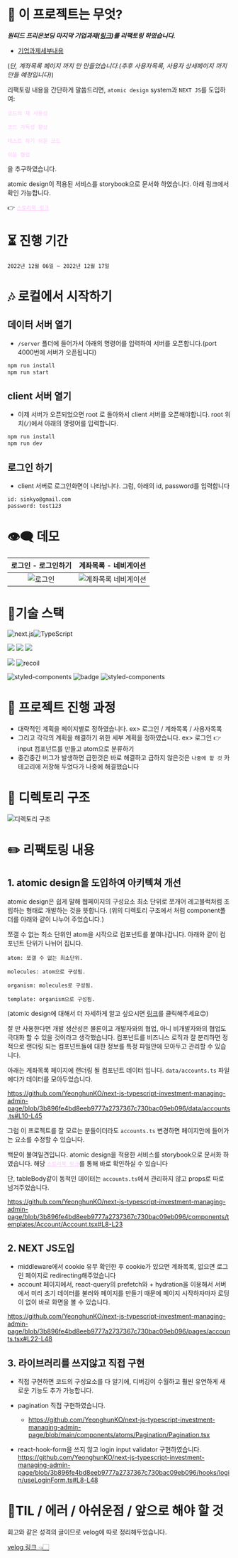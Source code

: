 # 🧐 이 프로젝트는 무엇?

**_원티드 프리온보딩 마지막 기업과제([링크](https://github.com/pre-onboarding-frontend-7-team-3/pre-onboarding-7th-3-2-3))를 리팩토링 하였습니다._**

- [기업과제세부내용](https://pollen-port-115.notion.site/3-3-024ecdae5af6452788a9be19106ebeec)

(_단, 계좌목록 페이지 까지 만 만들었습니다.(추후 사용자목록, 사용자 상세페이지 까지 만들 예정입니다)_)

리팩토링 내용을 간단하게 말씀드리면, `atomic design` system과 `NEXT JS`를 도입하여:

<span style="color:#fdc2ff">`코드의 재 사용성`</span>

<span style="color:#fdc2ff">`코드 가독성 향상`</span>

<span style="color:#fdc2ff">`테스트 하기 쉬운 코드`</span>

<span style="color:#fdc2ff">`쉬운 협업`</span>

을 추구하였습니다.

atomic design이 적용된 서비스를 storybook으로 문서화 하였습니다. 아래 링크에서 확인 가능합니다.

👉 <a style="color:#fdc2ff" href='https://639d27f821ef923b0aa5c3bf-ptoacsxdwq.chromatic.com/'>`스토리북 링크`</a>

# ⏳ 진행 기간

`2022년 12월 06일 ~ 2022년 12월 17일`

# 🎶 로컬에서 시작하기

## 데이터 서버 열기

- `/server` 폴더에 들어가서 아래의 명령어를 입력하여 서버를 오픈합니다.(port 4000번에 서버가 오픈됩니다)

```zsh
npm run install
npm run start
```

## client 서버 열기

- 이제 서버가 오픈되었으면 root 로 돌아와서 client 서버를 오픈해야합니다. root 위치(`/`)에서 아래의 명령어를 입력합니다.

```zsh
npm run install
npm run dev
```

## 로그인 하기

- client 서버로 로그인화면이 나타납니다. 그럼, 아래의 id, password를 입력합니다

```zsh
id: sinkyo@gmail.com
password: test123
```

# 👁‍🗨 데모

| 로그인 - 로그인하기 | 계좌목록 - 네비게이션 |
| :---------------: | :-------------------: |
| ![로그인](https://user-images.githubusercontent.com/65995664/208252859-128b68c9-4105-4a9d-9546-3841558f1e9a.gif)|![계좌목록 네비게이션](https://user-images.githubusercontent.com/65995664/208252864-183cdf0b-9ab3-4cd4-bf87-7bdad64e7d9b.gif)|

# 🤖기술 스택

<img alt="next.js" src="https://img.shields.io/badge/Next.js-000000?style=flat-square&logo=Next.js&logoColor=white"/><img alt="TypeScript" src="https://img.shields.io/badge/TypeScript-blue?style=flat&logo=TypeScript&logoColor=white"/>

![](https://img.shields.io/badge/axios-551a8b?style=flat-square&logo=axios&logoColor=white) ![](https://img.shields.io/badge/json%20server-000000?style=flat&logo=JSON&logoColor=white) ![](https://img.shields.io/badge/universal%20cookie-D4AA00?style=flat&logo=Cookiecutter&logoColor=white)

![](https://img.shields.io/badge/React%20Query-FF4154?style=flat&logo=React%20Query&logoColor=white) <img alt="recoil" src ="https://img.shields.io/badge/recoil-4082bc?&style=flat&logo=Recoils&logoColor=white"/>

<img alt="styled-components" src ="https://img.shields.io/badge/styled components-DB7093?&style=flat&logo=styled-components&logoColor=white"/> ![badge](https://img.shields.io/badge/MUI-397cf9?style=flat-square&logo=MUI&logoColor=white) <img alt="styled-components" src ="https://img.shields.io/badge/Storybook-FF4785?style=flat-square&logo=Storybook&logoColor=white"/>

# 📃 프로젝트 진행 과정

- 대략적인 계획을 페이지별로 정하였습니다. ex> 로그인 / 계좌목록 / 사용자목록
- 그리고 각각의 계획을 해결하기 위한 세부 계획을 정하였습니다. ex> 로그인 👉 input 컴포넌트를 만들고 atom으로 분류하기
- 중간중간 버그가 발생하면 급한것은 바로 해결하고 급하지 않은것은 `나중에 할 것` 카테고리에 저장해 두었다가 나중에 해결했습니다

# 📂 디렉토리 구조
![디렉토리 구조](https://user-images.githubusercontent.com/65995664/208252872-e8ef9130-eb7c-43bd-9c3b-97fde1e87353.jpg)


# ✏️ 리팩토링 내용

## 1. atomic design을 도입하여 아키텍쳐 개선

atomic design은 쉽게 말해 웹페이지의 구성요소 최소 단위로 쪼개어 레고블럭처럼 조립하는 형태로 개발하는 것을 뜻합니다. 
(위의 디렉토리 구조에서 처럼 component폴더를 아래와 같이 나누어 주었습니다.)

쪼갤 수 없는 최소 단위인 atom을 시작으로 컴포넌트를 붙여나갑니다. 아래와 같이 컴포넌트 단위가 나뉘어 집니다.

`atom: 쪼갤 수 없는 최소단위.`

`molecules: atom으로 구성됨.`

`organism: molecules로 구성됨.`

`template: organism으로 구성됨.`

(atomic design에 대해서 더 자세하게 알고 싶으시면 [링크](https://bradfrost.com/blog/post/atomic-web-design/)를 클릭해주세요😊)


잘 만 사용한다면 개발 생산성은 물론이고 개발자와의 협업, 아니 비개발자와의 협업도 극대화 할 수 있을 것이라고 생각했습니다. 컴포넌트를 비즈니스 로직과 잘 분리하면 정적으로 랜더링 되는 컴포넌트들에 대한 정보를 특정 파일안에 모아두고 관리할 수 있습니다.

아래는 계좌목록 페이지에 랜더링 될 컴포넌트 데이터 입니다. `data/accounts.ts` 파일에다가 데이터를 모아두었습니다.

https://github.com/YeonghunKO/next-js-typescript-investment-managing-admin-page/blob/3b896fe4bd8eeb9777a2737367c730bac09eb096/data/accounts.ts#L10-L45

그럼 이 프로젝트를 잘 모르는 분들이더라도 `accounts.ts` 변경하면 페이지안에 들어가는 요소를 수정할 수 있습니다.

백문이 불여일견입니다. atomic design을 적용한 서비스를 storybook으로 문서화 하였습니다. 해당 <a style="color:#fdc2ff" href='https://639d27f821ef923b0aa5c3bf-ptoacsxdwq.chromatic.com/'>`스토리북 링크`</a>를 통해 바로 확인하실 수 있습니다

단, tableBody같이 동적인 데이터는 `accounts.ts`에서 관리하지 않고 props로 따로 넘겨주었습니다.

https://github.com/YeonghunKO/next-js-typescript-investment-managing-admin-page/blob/3b896fe4bd8eeb9777a2737367c730bac09eb096/components/templates/Account/Account.tsx#L8-L23


## 2. NEXT JS도입

- middleware에서 cookie 유무 확인한 후 cookie가 있으면 계좌목록, 없으면 로그인 페이지로 redirecting해주었습니다
- account 페이지에서, react-query의 prefetch와 + hydration을 이용해서 서버에서 미리 초기 데이터를 불러와 페이지를 만들기 때문에 페이지 시작하자마자 로딩이 없이 바로 화면을 볼 수 있습니다.

https://github.com/YeonghunKO/next-js-typescript-investment-managing-admin-page/blob/3b896fe4bd8eeb9777a2737367c730bac09eb096/pages/accounts.tsx#L22-L48

## 3. 라이브러리를 쓰지않고 직접 구현
- 직접 구현하면 코드의 구성요소를 다 알기에, 디버깅이 수월하고 훨씬 유연하게 새로운 기능도 추가 가능합니다.

- pagination 직접 구현하였습니다.
  - https://github.com/YeonghunKO/next-js-typescript-investment-managing-admin-page/blob/main/components/atoms/Pagination/Pagination.tsx
- react-hook-form을 쓰지 않고 login input validator 구현하였습니다.
https://github.com/YeonghunKO/next-js-typescript-investment-managing-admin-page/blob/3b896fe4bd8eeb9777a2737367c730bac09eb096/hooks/login/useLoginForm.ts#L8-L48



# 📖TIL / 에러 / 아쉬운점 / 앞으로 해야 할 것

회고와 같은 성격의 글이므로 velog에 따로 정리해두었습니다.

<a href="https://velog.io/@yhko1992/%ED%88%AC%EC%9E%90%EA%B4%80%EB%A6%AC%EC%84%9C%EB%B9%84%EC%8A%A4-%EC%96%B4%EB%93%9C%EB%AF%BC">velog 링크 👈🏻</a>
